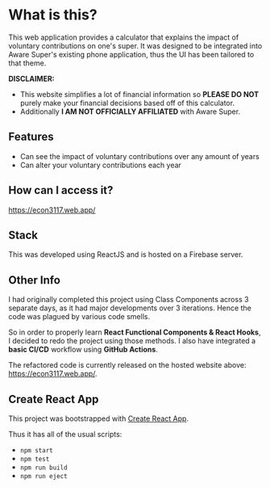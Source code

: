 # What is this?
This web application provides a calculator that explains the impact of voluntary contributions on one's super. It was designed to be integrated into Aware Super's existing phone application, thus the UI has been tailored to that theme.

**DISCLAIMER:**
* This website simplifies a lot of financial information so **PLEASE DO NOT** purely make your financial decisions based off of this calculator.
* Additionally **I AM NOT OFFICIALLY AFFILIATED** with Aware Super.

## Features
* Can see the impact of voluntary contributions over any amount of years
* Can alter your voluntary contributions each year

## How can I access it?
https://econ3117.web.app/

## Stack
This was developed using ReactJS and is hosted on a Firebase server.

## Other Info
I had originally completed this project using Class Components across 3 separate days, as it had major developments over 3 iterations. Hence the code was plagued by various code smells.

So in order to properly learn **React Functional Components & React Hooks**, I decided to redo the project using those methods. I also have integrated a **basic CI/CD** workflow using **GitHub Actions**.

The refactored code is currently released on the hosted website above: https://econ3117.web.app/.

## Create React App
This project was bootstrapped with [Create React App](https://github.com/facebook/create-react-app).

Thus it has all of the usual scripts:
* `npm start`
* `npm test`
* `npm run build`
* `npm run eject`

